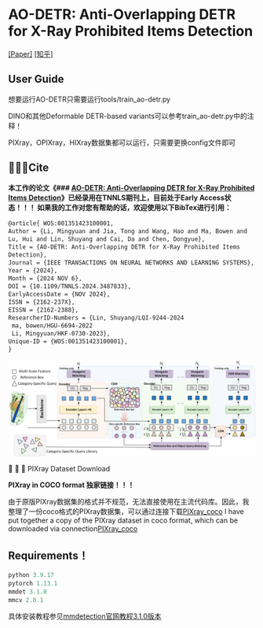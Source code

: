 # **AO-DETR: Anti-Overlapping DETR for X-Ray Prohibited Items Detection**

[[Paper]](https://ieeexplore.ieee.org/document/10746383/)
[[知乎]](https://)

## User Guide

想要运行AO-DETR只需要运行tools/train_ao-detr.py

DINO和其他Deformable DETR-based variants可以参考train_ao-detr.py中的注释！

PIXray，OPIXray，HIXray数据集都可以运行，只需要更换config文件即可

## 🎉️🎉️🎉️Cite

**本工作的论文《### [AO-DETR: Anti-Overlapping DETR for X-Ray Prohibited Items Detection](https://ieeexplore.ieee.org/document/10746383/)》已经录用在TNNLS期刊上，目前处于Early Access状态！！！
如果我的工作对您有帮助的话，欢迎使用以下BibTex进行引用：**

```
@article{ WOS:001351423100001, 
Author = {Li, Mingyuan and Jia, Tong and Wang, Hao and Ma, Bowen and Lu, Hui and Lin, Shuyang and Cai, Da and Chen, Dongyue}, 
Title = {AO-DETR: Anti-Overlapping DETR for X-Ray Prohibited Items Detection}, 
Journal = {IEEE TRANSACTIONS ON NEURAL NETWORKS AND LEARNING SYSTEMS}, 
Year = {2024}, 
Month = {2024 NOV 6}, 
DOI = {10.1109/TNNLS.2024.3487833}, 
EarlyAccessDate = {NOV 2024}, 
ISSN = {2162-237X}, 
EISSN = {2162-2388}, 
ResearcherID-Numbers = {Lin, Shuyang/LQI-9244-2024
 ma, bowen/HGU-6694-2022
 Li, Mingyuan/HKF-0730-2023}, 
Unique-ID = {WOS:001351423100001}, 
}
```

![architecture.jpg](./assets/1733723772081-architecture.jpg)

🚀️ 🚀️ 🚀️ PIXray Dataset Download

**PIXray in COCO format 独家链接！！！**

由于原版PIXray数据集的格式并不规范，无法直接使用在主流代码库。因此，我整理了一份coco格式的PIXray数据集，可以通过连接下载[PIXray_coco](https://drive.google.com/drive/folders/1jkLaB1YVMaxDZ6Qv84ad5zHIXd80thAr?usp=sharing)
I have put together a copy of the PIXray dataset in coco format, which can be downloaded via connection[PIXray_coco](https://drive.google.com/drive/folders/1jkLaB1YVMaxDZ6Qv84ad5zHIXd80thAr?usp=sharing)

## **Requirements！**

```python
python 3.9.17
pytorch 1.13.1
mmdet 3.1.0
mmcv 2.0.1
```

具体安装教程参见[mmdetection官网教程3.1.0版本](https://mmdetection.readthedocs.io/en/v3.1.0/get_started.html)

